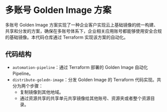 # 多账号 Golden Image 方案

多账号 Golden Image 方案实现了一种企业客户实现云上基础镜像的统一构建、共享和分发的方案，确保在多账号体系下，企业相关应用账号都能够使用安全合规的基础镜像。本代码仓库通过 Terraform 实现该方案的自动化。

## 代码结构

- `automation-pipeline`：通过 Terraform 部署的 Golden Image 自动化 Pipeline。
- `distribute-goledn-image`：分发 Golden Image 的 Terraform 代码实现。共分为两个步骤：
  - 复制镜像到其他地域。
  - 通过资源共享的共享单元共享镜像给其他账号、资源夹或者整个资源目录。